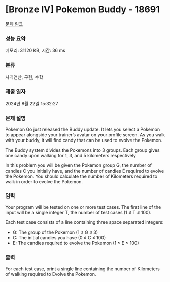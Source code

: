 # [Bronze IV] Pokemon Buddy - 18691 

[문제 링크](https://www.acmicpc.net/problem/18691) 

### 성능 요약

메모리: 31120 KB, 시간: 36 ms

### 분류

사칙연산, 구현, 수학

### 제출 일자

2024년 8월 22일 15:32:27

### 문제 설명

<p>Pokemon Go just released the Buddy update. It lets you select a Pokemon to appear alongside your trainer’s avatar on your profile screen. As you walk with your buddy, it will find candy that can be used to evolve the Pokemon.</p>

<p>The Buddy system divides the Pokemons into 3 groups. Each group gives one candy upon walking for 1, 3, and 5 kilometers respectively</p>

<p>In this problem you will be given the Pokemon group G, the number of candies C you initially have, and the number of candies E required to evolve the Pokemon. You should calculate the number of Kilometers required to walk in order to evolve the Pokemon.</p>

### 입력 

 <p>Your program will be tested on one or more test cases. The first line of the input will be a single integer T, the number of test cases (1 ≤ T ≤ 100).</p>

<p>Each test case consists of a line containing three space separated integers:</p>

<ul>
	<li>G: The group of the Pokemon (1 ≤ G ≤ 3)</li>
	<li>C: The initial candies you have (0 ≤ C ≤ 100)</li>
	<li>E: The candies required to evolve the Pokemon (1 ≤ E ≤ 100)</li>
</ul>

### 출력 

 <p>For each test case, print a single line containing the number of Kilometers of walking required to Evolve the Pokemon.</p>

